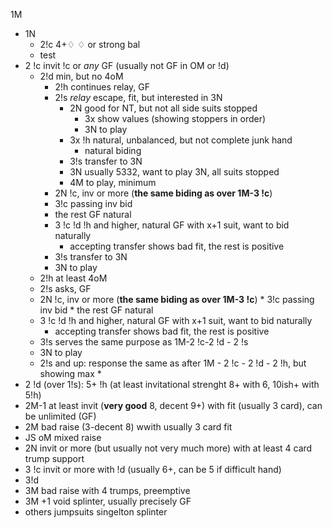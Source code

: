 1M

* 1N
  * 2!c 4+♢ $\diamondsuit$ or strong bal
  * test
* 2 !c invit !c or _any_ GF (usually not GF in OM or !d)
  * 2!d min, but no 4oM
    * 2!h continues relay, GF
    * 2!s _relay_ escape, fit, but interested in 3N
      * 2N good for NT, but not all side suits stopped
         * 3x show values (showing stoppers in order)
         * 3N to play
      * 3x !h natural, unbalanced, but not complete junk hand
         * natural biding
      * 3!s transfer to 3N
      * 3N usually 5332, want to play 3N, all suits stopped
      * 4M to play, minimum
    *  2N !c, inv or more (**the same biding as over 1M-3 !c**)
      * 3!c passing inv bid
      * the rest GF natural
    *  3 !c !d !h and higher, natural GF with x+1 suit, want to bid naturally
       * accepting transfer shows bad fit, the rest is positive
    *  3!s transfer to 3N
    *  3N to play
  *  2!h at least 4oM
    * 2!s asks, GF
    *  2N !c, inv or more (**the same biding as over 1M-3 !c**)
      * 3!c passing inv bid
      * the rest GF natural
    *  3 !c !d !h and higher, natural GF with x+1 suit, want to bid naturally
       * accepting transfer shows bad fit, the rest is positive
    *  3!s serves the same purpose as 1M-2 !c-2 !d - 2 !s
    *  3N to play
  * 2!s and up: response the same as after 1M - 2 !c - 2 !d - 2 !h, but showing max
    * 
* 2 !d (over 1!s): 5+ !h (at least invitational strenght 8+ with 6, 10ish+ with 5!h)
* 2M-1 at least invit (**very good** 8, decent 9+) with fit (usually 3 card), can be unlimited (GF)
* 2M bad raise (3-decent 8) wwith usually 3 card fit
* JS oM mixed raise
* 2N invit or more (but usually not very much more) with at least 4 card trump support
* 3 !c invit or more with !d (usually 6+, can be 5 if difficult hand)
* 3!d
* 3M bad raise with 4 trumps, preemptive
* 3M +1 void splinter, usually precisely GF
* others jumpsuits singelton splinter
